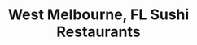 ---
layout: city
title: West Melbourne, FL Sushi Restaurants
permalink: /florida/west-melbourne/
stateAbbr: FL
stateName: Florida
cityName: West Melbourne
---